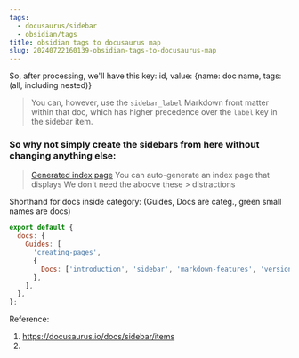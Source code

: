 ```yaml
---
tags:
  - docusaurus/sidebar
  - obsidian/tags
title: obsidian tags to docusaurus map
slug: 20240722160139-obsidian-tags-to-docusaurus-map
---
```


So, after processing, we'll have this  key: id, value: {name: doc name, tags: (all, including nested)}

>You can, however, use the `sidebar_label` Markdown front matter within that doc, which has higher precedence over the `label` key in the sidebar item.

### So why not simply create the sidebars from here without changing anything else:

>[Generated index page​](https://docusaurus.io/docs/sidebar/items#generated-index-page "Direct link to Generated index page")
You can auto-generate an index page that displays
We don't need the abocve these > distractions

Shorthand for docs inside category: (Guides, Docs are categ., green small names are docs)
```js
export default {
  docs: {
    Guides: [
      'creating-pages',
      {
        Docs: ['introduction', 'sidebar', 'markdown-features', 'versioning'],
      },
    ],
  },
};
```


Reference:
1. https://docusaurus.io/docs/sidebar/items
2. 
